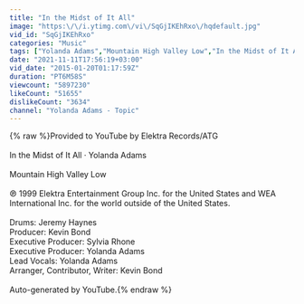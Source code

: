 ```yaml
---
title: "In the Midst of It All"
image: "https:\/\/i.ytimg.com\/vi\/SqGjIKEhRxo\/hqdefault.jpg"
vid_id: "SqGjIKEhRxo"
categories: "Music"
tags: ["Yolanda Adams","Mountain High Valley Low","In the Midst of It All"]
date: "2021-11-11T17:56:19+03:00"
vid_date: "2015-01-20T01:17:59Z"
duration: "PT6M58S"
viewcount: "5897230"
likeCount: "51655"
dislikeCount: "3634"
channel: "Yolanda Adams - Topic"
---
```

{% raw %}Provided to YouTube by Elektra Records/ATG<br /><br />In the Midst of It All · Yolanda Adams<br /><br />Mountain High Valley Low<br /><br />℗ 1999 Elektra Entertainment Group Inc. for the United States and WEA International Inc. for the world outside of the United States.<br /><br />Drums: Jeremy Haynes<br />Producer: Kevin Bond<br />Executive  Producer: Sylvia Rhone<br />Executive  Producer: Yolanda Adams<br />Lead  Vocals: Yolanda Adams<br />Arranger, Contributor, Writer: Kevin Bond<br /><br />Auto-generated by YouTube.{% endraw %}
